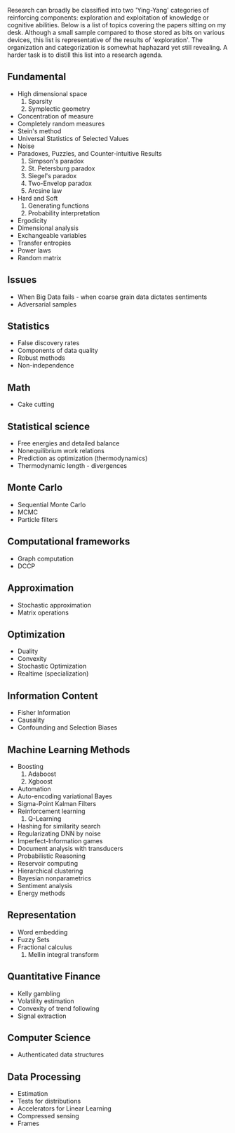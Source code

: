 <!--
.. title: Topics
.. slug: topics
.. date: 2019-02-10 17:30:48 UTC
.. tags: 
.. category: 
.. link: 
.. description: 
.. type: text
.. has_math: True
-->

Research can broadly be classified into two 'Ying-Yang' categories of reinforcing components: exploration and exploitation of knowledge or cognitive abilities. Below is a list of topics covering the papers sitting on my desk. Although a small sample compared to those stored as bits on various devices, this list is representative of the results of 'exploration'. The organization and categorization is somewhat haphazard yet still revealing. A harder task is to distill this list into a research agenda.

## Fundamental
+ High dimensional space
  1. Sparsity
  2. Symplectic geometry
+ Concentration of measure
+ Completely random measures
+ Stein's method
+ Universal Statistics of Selected Values
+ Noise
+ Paradoxes, Puzzles, and Counter-intuitive Results
  1. Simpson's paradox
  2. St. Petersburg paradox
  3. Siegel's paradox
  4. Two-Envelop paradox
  5. Arcsine law
+ Hard and Soft
  1. Generating functions
  2. Probability interpretation
+ Ergodicity
+ Dimensional analysis
+ Exchangeable variables
+ Transfer entropies
+ Power laws
+ Random matrix

## Issues
+ When Big Data fails - when coarse grain data dictates sentiments
+ Adversarial samples

## Statistics
+ False discovery rates
+ Components of data quality
+ Robust methods
+ Non-independence

## Math
+ Cake cutting

## Statistical science
+ Free energies and detailed balance
+ Nonequilibrium work relations
+ Prediction as optimization (thermodynamics)
+ Thermodynamic length - divergences

## Monte Carlo
+ Sequential Monte Carlo
+ MCMC
+ Particle filters

## Computational frameworks
+ Graph computation
+ DCCP

## Approximation
+ Stochastic approximation
+ Matrix operations

## Optimization
+ Duality
+ Convexity
+ Stochastic Optimization
+ Realtime (specialization)

## Information Content
+ Fisher Information
+ Causality
+ Confounding and Selection Biases
  
## Machine Learning Methods
+ Boosting
  1. Adaboost
  2. Xgboost
+ Automation
+ Auto-encoding variational Bayes
+ Sigma-Point Kalman Filters
+ Reinforcement learning
  1. Q-Learning
+ Hashing for similarity search
+ Regularizating DNN by noise
+ Imperfect-Information games
+ Document analysis with transducers
+ Probabilistic Reasoning
+ Reservoir computing
+ Hierarchical clustering
+ Bayesian nonparametrics
+ Sentiment analysis
+ Energy methods

## Representation
+ Word embedding
+ Fuzzy Sets
+ Fractional calculus
  1. Mellin integral transform

## Quantitative Finance
+ Kelly gambling
+ Volatility estimation
+ Convexity of trend following
+ Signal extraction

## Computer Science
+ Authenticated data structures

## Data Processing
+ Estimation
+ Tests for distributions
+ Accelerators for Linear Learning
+ Compressed sensing
+ Frames